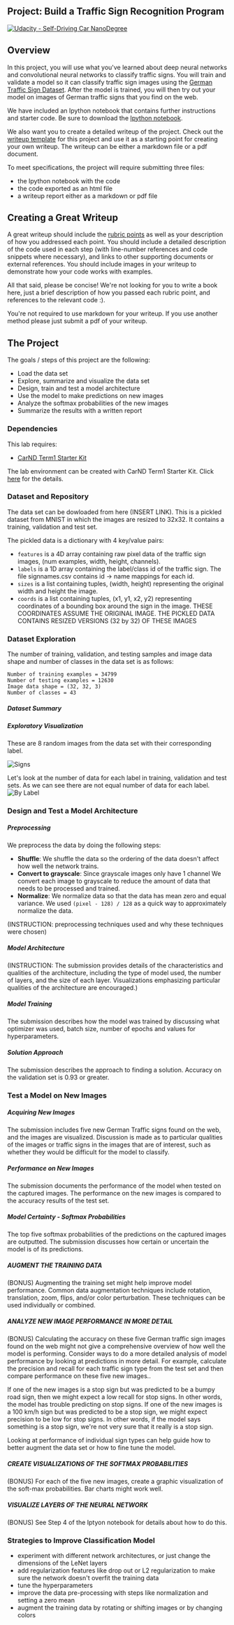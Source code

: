 ## Project: Build a Traffic Sign Recognition Program
[![Udacity - Self-Driving Car NanoDegree](https://s3.amazonaws.com/udacity-sdc/github/shield-carnd.svg)](http://www.udacity.com/drive)

Overview
---
In this project, you will use what you've learned about deep neural networks and convolutional neural networks to classify traffic signs. You will train and validate a model so it can classify traffic sign images using the [German Traffic Sign Dataset](http://benchmark.ini.rub.de/?section=gtsrb&subsection=dataset). After the model is trained, you will then try out your model on images of German traffic signs that you find on the web.

We have included an Ipython notebook that contains further instructions
and starter code. Be sure to download the [Ipython notebook](https://github.com/udacity/CarND-Traffic-Sign-Classifier-Project/blob/master/Traffic_Sign_Classifier.ipynb).

We also want you to create a detailed writeup of the project. Check out the [writeup template](https://github.com/udacity/CarND-Traffic-Sign-Classifier-Project/blob/master/writeup_template.md) for this project and use it as a starting point for creating your own writeup. The writeup can be either a markdown file or a pdf document.

To meet specifications, the project will require submitting three files:
* the Ipython notebook with the code
* the code exported as an html file
* a writeup report either as a markdown or pdf file

Creating a Great Writeup
---
A great writeup should include the [rubric points](https://review.udacity.com/#!/rubrics/481/view) as well as your description of how you addressed each point.  You should include a detailed description of the code used in each step (with line-number references and code snippets where necessary), and links to other supporting documents or external references.  You should include images in your writeup to demonstrate how your code works with examples.  

All that said, please be concise!  We're not looking for you to write a book here, just a brief description of how you passed each rubric point, and references to the relevant code :).

You're not required to use markdown for your writeup.  If you use another method please just submit a pdf of your writeup.

The Project
---
The goals / steps of this project are the following:
* Load the data set
* Explore, summarize and visualize the data set
* Design, train and test a model architecture
* Use the model to make predictions on new images
* Analyze the softmax probabilities of the new images
* Summarize the results with a written report

[image-data-exploration-signs]: ./output_images/data_exploration_signs.jpg "Signs"
[image-data-exploration-num-by-label]: ./output_images/number_data_by_label.jpg "Data by Label"


### Dependencies
This lab requires:

* [CarND Term1 Starter Kit](https://github.com/udacity/CarND-Term1-Starter-Kit)

The lab environment can be created with CarND Term1 Starter Kit. Click [here](https://github.com/udacity/CarND-Term1-Starter-Kit/blob/master/README.md) for the details.

### Dataset and Repository

The data set can be dowloaded from here (INSERT LINK). This is a pickled dataset from MNIST in which the images are resized to 32x32. It contains a training, validation and test set.

The pickled data is a dictionary with 4 key/value pairs:

- `features` is a 4D array containing raw pixel data of the traffic sign images, (num examples, width, height, channels).
- `labels` is a 1D array containing the label/class id of the traffic sign. The file signnames.csv contains id -> name mappings for each id.
- `sizes` is a list containing tuples, (width, height) representing the original width and height the image.
- `coords` is a list containing tuples, (x1, y1, x2, y2) representing coordinates of a bounding box around the sign in the image. THESE COORDINATES ASSUME THE ORIGINAL IMAGE. THE PICKLED DATA CONTAINS RESIZED VERSIONS (32 by 32) OF THESE IMAGES



### Dataset Exploration
The number of training, validation, and testing samples and image data shape and number of classes in the data set is as follows:   

```Ipython
Number of training examples = 34799
Number of testing examples = 12630
Image data shape = (32, 32, 3)
Number of classes = 43
```


##### Dataset Summary

##### Exploratory Visualization
These are 8 random images from the data set with their corresponding label.

![Signs][image-data-exploration-signs]

Let's look at the number of data for each label in training, validation and test sets. As we can see there are not equal number of data for each label.   
![By Label][image-data-exploration-num-by-label]
### Design and Test a Model Architecture

##### Preprocessing
We preprocess the data by doing the following steps:

- **Shuffle**: We shuffle the data so the ordering of the data doesn't affect how well the network trains.
- **Convert to grayscale**: Since grayscale images only have 1 channel We convert each image to grayscale to reduce the amount of data that needs to be processed and trained.
- **Normalize**: We normalize data so that the data has mean zero and equal variance. We used `(pixel - 128) / 128` as a quick way to approximately normalize the data.




(INSTRUCTION: preprocessing techniques used and why these techniques were chosen)


##### Model Architecture
(INSTRUCTION: The submission provides details of the characteristics and qualities of the architecture, including the type of model used, the number of layers, and the size of each layer. Visualizations emphasizing particular qualities of the architecture are encouraged.)

##### Model Training

The submission describes how the model was trained by discussing what optimizer was used, batch size, number of epochs and values for hyperparameters.

##### Solution Approach

The submission describes the approach to finding a solution. Accuracy on the validation set is 0.93 or greater.

### Test a Model on New Images
##### Acquiring New Images

The submission includes five new German Traffic signs found on the web, and the images are visualized. Discussion is made as to particular qualities of the images or traffic signs in the images that are of interest, such as whether they would be difficult for the model to classify.

##### Performance on New Images

The submission documents the performance of the model when tested on the captured images. The performance on the new images is compared to the accuracy results of the test set.


##### Model Certainty - Softmax Probabilities

The top five softmax probabilities of the predictions on the captured images are outputted. The submission discusses how certain or uncertain the model is of its predictions.

##### AUGMENT THE TRAINING DATA
(BONUS) Augmenting the training set might help improve model performance. Common data augmentation techniques include rotation, translation, zoom, flips, and/or color perturbation. These techniques can be used individually or combined.

##### ANALYZE NEW IMAGE PERFORMANCE IN MORE DETAIL
(BONUS) Calculating the accuracy on these five German traffic sign images found on the web might not give a comprehensive overview of how well the model is performing. Consider ways to do a more detailed analysis of model performance by looking at predictions in more detail. For example, calculate the precision and recall for each traffic sign type from the test set and then compare performance on these five new images..

If one of the new images is a stop sign but was predicted to be a bumpy road sign, then we might expect a low recall for stop signs. In other words, the model has trouble predicting on stop signs. If one of the new images is a 100 km/h sign but was predicted to be a stop sign, we might expect precision to be low for stop signs. In other words, if the model says something is a stop sign, we're not very sure that it really is a stop sign.

Looking at performance of individual sign types can help guide how to better augment the data set or how to fine tune the model.

##### CREATE VISUALIZATIONS OF THE SOFTMAX PROBABILITIES
(BONUS) For each of the five new images, create a graphic visualization of the soft-max probabilities. Bar charts might work well.

##### VISUALIZE LAYERS OF THE NEURAL NETWORK
(BONUS) See Step 4 of the Iptyon notebook for details about how to do this.

### Strategies to Improve Classification Model
- experiment with different network architectures, or just change the dimensions of the LeNet layers
- add regularization features like drop out or L2 regularization to make sure the network doesn't overfit the training data
- tune the hyperparameters
- improve the data pre-processing with steps like normalization and setting a zero mean
- augment the training data by rotating or shifting images or by changing colors
